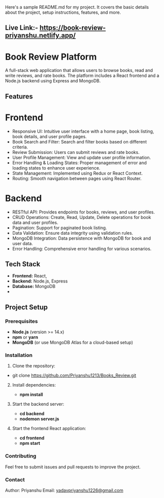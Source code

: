 
Here's a sample README.md for my project. It covers the basic details about the project, setup instructions, features, and more.

## Live Link:- https://book-review-priyanshu.netlify.app/

# Book Review Platform

A full-stack web application that allows users to browse books, read and write reviews, and rate books. The platform includes a React frontend and a Node.js backend using Express and MongoDB.

## Features

# Frontend
- Responsive UI: Intuitive user interface with a home page, book listing, book details, and user profile pages.
- Book Search and Filter: Search and filter books based on different criteria.
- Review Submission: Users can submit reviews and rate books.
- User Profile Management: View and update user profile information.
- Error Handling & Loading States: Proper management of error and loading states to enhance user experience.
- State Management: Implemented using Redux or React Context.
- Routing: Smooth navigation between pages using React Router.

# Backend
- RESTful API: Provides endpoints for books, reviews, and user profiles.
- CRUD Operations: Create, Read, Update, Delete operations for book data and user profiles.
- Pagination: Support for paginated book listing.
- Data Validation: Ensure data integrity using validation rules.
- MongoDB Integration: Data persistence with MongoDB for book and user data.
- Error Handling: Comprehensive error handling for various scenarios.

## Tech Stack

- **Frontend:** React,
- **Backend:** Node.js, Express
- **Database:** MongoDB
-

## Project Setup

### Prerequisites

- **Node.js** (version >= 14.x)
- **npm** or **yarn**
- **MongoDB** (or use MongoDB Atlas for a cloud-based setup)

### Installation

1. Clone the repository:
   
 -  git clone https://github.com/Priyanshu1213/Books_Review.git
   

2. Install dependencies:
   
    - **npm install**

3. Start the backend server:

    - **cd backend**
    - **nodemon server.js**

4. Start the frontend React application:

    - **cd frontend**
    - **npm start**



### Contributing
Feel free to submit issues and pull requests to improve the project.

### Contact
Author: Priyanshu
Email: yadavpriyanshu1226@gmail.com
